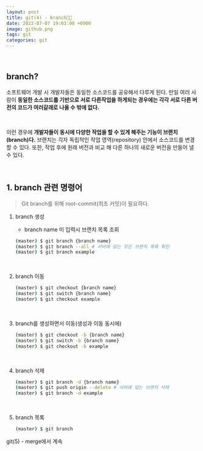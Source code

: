 ```yaml
---
layout: post
title: git(4) - branch🌲🍆
date: 2022-07-07 19:03:00 +0900
image: github.png
tags: git
categories: git
---
```


<br>

## branch?

소프트웨어 개발 시 개발자들은 동일한 소스코드를 공유해서 다루게 된다. 만일 여러 사람이 **동일한 소스코드를 기반으로 서로 다른작업을 하게되는 경우에는 각각 서로 다른 버전의 코드가 여러갈래로 나올 수 밖에 없다.**

<br>

이런 경우에 **개발자들이 동시에 다양한 작업을 할 수 있게 해주는 기능이 브랜치(branch)다.** 브랜치는 각자 독립적인 작업 영역(repository) 안에서 소스코드를 변경할 수 있다. 또한, 작업 후에 원래 버전과 비교 해 다른 하나의 새로운 버전을 만들어 낼 수 있다.

<br>

## 1. branch 관련 명령어

> Git branch를 위해 root-commit(최초 커밋)이 필요하다.

1. branch 생성

   * branch name 미 입력시 브랜치 목록 조회

   ``` bash
   (master) $ git branch {branch name}
   (master) $ git branch --all # 서버에 있는 모든 브랜치 목록 확인
   (master) $ git branch example
   ```

   <br>

2. branch 이동

   ``` bash
   (master) $ git checkout {branch name}
   (master) $ git switch {branch name}
   (master) $ git checkout example
   ```

   <br>

3. branch를 생성하면서 이동(생성과 이동 동시에)

   ``` bash
   (master) $ git checkout -b {branch name}
   (master) $ git switch -b {branch name}
   (master) $ git checkout -b example
   ```

   <br>

4. branch 삭제

   ``` bash
   (master) $ git branch -d {branch name}
   (master) $ git push origin --delete # 서버에 있는 브랜치 삭제
   (master) $ git branch -d example
   ```

   <br>

5. branch 목록

   ``` bash
   (master) $ git branch
   ```





git(5) - merge에서 계속



